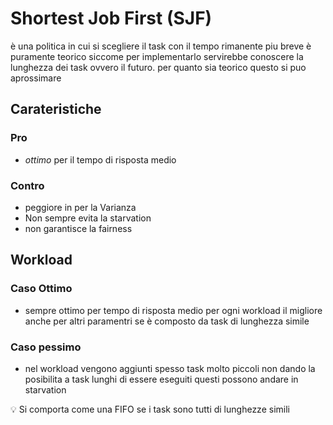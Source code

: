 # Shortest Job First (SJF)

è una politica in cui si scegliere il task con il tempo rimanente piu breve è puramente teorico siccome per implementarlo servirebbe conoscere la lunghezza dei task ovvero il futuro. per quanto sia teorico questo si puo aprossimare

## Carateristiche



### Pro

- *ottimo* per il tempo di risposta medio

### Contro

- peggiore in per la Varianza
- Non sempre evita la starvation
- non garantisce la fairness

## Workload

### Caso Ottimo

- sempre ottimo per tempo di risposta medio per ogni workload il migliore anche per altri paramentri se è composto da task di lunghezza simile

### Caso pessimo

- nel workload vengono aggiunti spesso task molto piccoli non dando la posibilita a task lunghi di essere eseguiti questi possono andare in starvation

<aside>
💡 Si comporta come una FIFO  se i task sono tutti di lunghezze simili

</aside>
